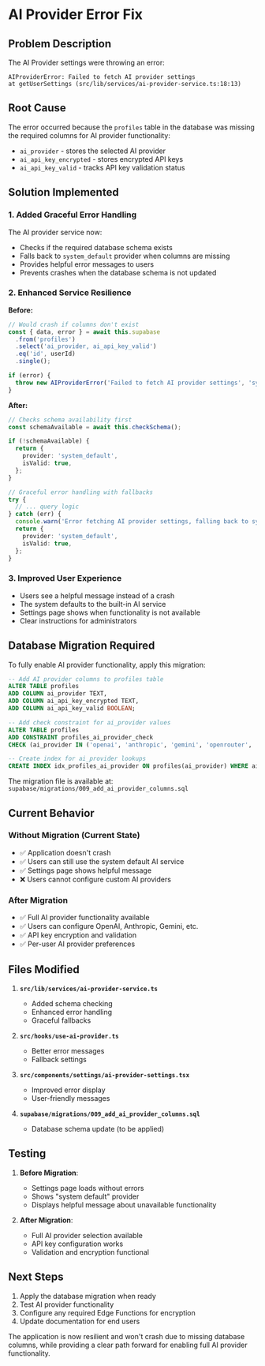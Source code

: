# AI Provider Error Fix

## Problem Description

The AI Provider settings were throwing an error:
```
AIProviderError: Failed to fetch AI provider settings
at getUserSettings (src/lib/services/ai-provider-service.ts:18:13)
```

## Root Cause

The error occurred because the `profiles` table in the database was missing the required columns for AI provider functionality:
- `ai_provider` - stores the selected AI provider
- `ai_api_key_encrypted` - stores encrypted API keys
- `ai_api_key_valid` - tracks API key validation status

## Solution Implemented

### 1. Added Graceful Error Handling

The AI provider service now:
- Checks if the required database schema exists
- Falls back to `system_default` provider when columns are missing
- Provides helpful error messages to users
- Prevents crashes when the database schema is not updated

### 2. Enhanced Service Resilience

**Before:**
```typescript
// Would crash if columns don't exist
const { data, error } = await this.supabase
  .from('profiles')
  .select('ai_provider, ai_api_key_valid')
  .eq('id', userId)
  .single();

if (error) {
  throw new AIProviderError('Failed to fetch AI provider settings', 'system_default');
}
```

**After:**
```typescript
// Checks schema availability first
const schemaAvailable = await this.checkSchema();

if (!schemaAvailable) {
  return {
    provider: 'system_default',
    isValid: true,
  };
}

// Graceful error handling with fallbacks
try {
  // ... query logic
} catch (err) {
  console.warn('Error fetching AI provider settings, falling back to system default:', err);
  return {
    provider: 'system_default',
    isValid: true,
  };
}
```

### 3. Improved User Experience

- Users see a helpful message instead of a crash
- The system defaults to the built-in AI service
- Settings page shows when functionality is not available
- Clear instructions for administrators

## Database Migration Required

To fully enable AI provider functionality, apply this migration:

```sql
-- Add AI provider columns to profiles table
ALTER TABLE profiles 
ADD COLUMN ai_provider TEXT,
ADD COLUMN ai_api_key_encrypted TEXT,
ADD COLUMN ai_api_key_valid BOOLEAN;

-- Add check constraint for ai_provider values
ALTER TABLE profiles 
ADD CONSTRAINT profiles_ai_provider_check 
CHECK (ai_provider IN ('openai', 'anthropic', 'gemini', 'openrouter', 'system_default') OR ai_provider IS NULL);

-- Create index for ai_provider lookups
CREATE INDEX idx_profiles_ai_provider ON profiles(ai_provider) WHERE ai_provider IS NOT NULL;
```

The migration file is available at: `supabase/migrations/009_add_ai_provider_columns.sql`

## Current Behavior

### Without Migration (Current State)
- ✅ Application doesn't crash
- ✅ Users can still use the system default AI service
- ✅ Settings page shows helpful message
- ❌ Users cannot configure custom AI providers

### After Migration
- ✅ Full AI provider functionality available
- ✅ Users can configure OpenAI, Anthropic, Gemini, etc.
- ✅ API key encryption and validation
- ✅ Per-user AI provider preferences

## Files Modified

1. **`src/lib/services/ai-provider-service.ts`**
   - Added schema checking
   - Enhanced error handling
   - Graceful fallbacks

2. **`src/hooks/use-ai-provider.ts`**
   - Better error messages
   - Fallback settings

3. **`src/components/settings/ai-provider-settings.tsx`**
   - Improved error display
   - User-friendly messages

4. **`supabase/migrations/009_add_ai_provider_columns.sql`**
   - Database schema update (to be applied)

## Testing

1. **Before Migration**: 
   - Settings page loads without errors
   - Shows "system default" provider
   - Displays helpful message about unavailable functionality

2. **After Migration**:
   - Full AI provider selection available
   - API key configuration works
   - Validation and encryption functional

## Next Steps

1. Apply the database migration when ready
2. Test AI provider functionality
3. Configure any required Edge Functions for encryption
4. Update documentation for end users

The application is now resilient and won't crash due to missing database columns, while providing a clear path forward for enabling full AI provider functionality.